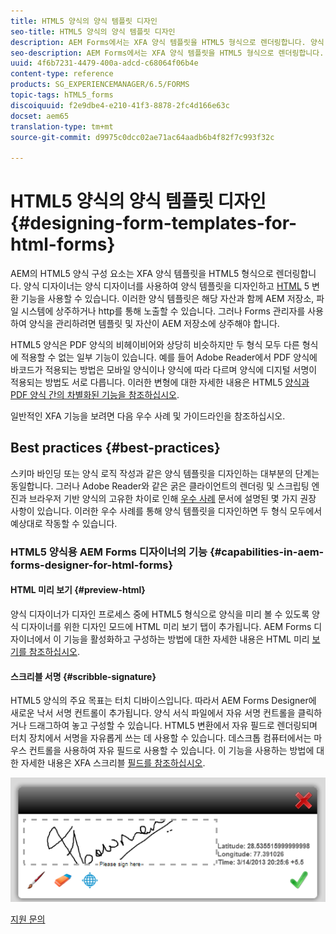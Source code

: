 ```yaml
---
title: HTML5 양식의 양식 템플릿 디자인
seo-title: HTML5 양식의 양식 템플릿 디자인
description: AEM Forms에서는 XFA 양식 템플릿을 HTML5 형식으로 렌더링합니다. 양식 디자이너는 Designer를 사용하여 양식 템플릿을 디자인하고 HTML5 변환 기능을 사용할 수 있습니다.
seo-description: AEM Forms에서는 XFA 양식 템플릿을 HTML5 형식으로 렌더링합니다. 양식 디자이너는 Designer를 사용하여 양식 템플릿을 디자인하고 HTML5 변환 기능을 사용할 수 있습니다.
uuid: 4f6b7231-4479-400a-adcd-c68064f06b4e
content-type: reference
products: SG_EXPERIENCEMANAGER/6.5/FORMS
topic-tags: hTML5_forms
discoiquuid: f2e9dbe4-e210-41f3-8878-2fc4d166e63c
docset: aem65
translation-type: tm+mt
source-git-commit: d9975c0dcc02ae71ac64aadb6b4f82f7c993f32c

---
```



# HTML5 양식의 양식 템플릿 디자인{#designing-form-templates-for-html-forms}

AEM의 HTML5 양식 구성 요소는 XFA 양식 템플릿을 HTML5 형식으로 렌더링합니다. 양식 디자이너는 양식 디자이너를 사용하여 양식 템플릿을 디자인하고 [HTML](https://www.adobe.com/go/learn_aemforms_designer_63) 5 변환 기능을 사용할 수 있습니다. 이러한 양식 템플릿은 해당 자산과 함께 AEM 저장소, 파일 시스템에 상주하거나 http를 통해 노출할 수 있습니다. 그러나 Forms 관리자를 사용하여 양식을 관리하려면 템플릿 및 자산이 AEM 저장소에 상주해야 합니다.

HTML5 양식은 PDF 양식의 비헤이비어와 상당히 비슷하지만 두 형식 모두 다른 형식에 적용할 수 없는 일부 기능이 있습니다. 예를 들어 Adobe Reader에서 PDF 양식에 바코드가 적용되는 방법은 모바일 양식이나 양식에 따라 다르며 양식에 디지털 서명이 적용되는 방법도 서로 다릅니다. 이러한 변형에 대한 자세한 내용은 HTML5 [양식과 PDF 양식 간의 차별화된 기능을 참조하십시오](../../forms/using/feature-differentiation-html5-forms-pdf-forms.md).

일반적인 XFA 기능을 보려면 다음 우수 사례 및 가이드라인을 참조하십시오.

## Best practices {#best-practices}

스키마 바인딩 또는 양식 로직 작성과 같은 양식 템플릿을 디자인하는 대부분의 단계는 동일합니다. 그러나 Adobe Reader와 같은 굵은 클라이언트의 렌더링 및 스크립팅 엔진과 브라우저 기반 양식의 고유한 차이로 인해 [우수 사례](/help/forms/using/design-accessible-html5-forms.md) 문서에 설명된 몇 가지 권장 사항이 있습니다. 이러한 우수 사례를 통해 양식 템플릿을 디자인하면 두 형식 모두에서 예상대로 작동할 수 있습니다.

### HTML5 양식용 AEM Forms 디자이너의 기능 {#capabilities-in-aem-forms-designer-for-html-forms}

#### HTML 미리 보기 {#preview-html}

양식 디자이너가 디자인 프로세스 중에 HTML5 형식으로 양식을 미리 볼 수 있도록 양식 디자이너를 위한 디자인 모드에 HTML 미리 보기 탭이 추가됩니다. AEM Forms 디자이너에서 이 기능을 활성화하고 구성하는 방법에 대한 자세한 내용은 HTML 미리 [보기를 참조하십시오](../../forms/using/preview-xdp-forms-html.md).

#### 스크리블 서명 {#scribble-signature}

HTML5 양식의 주요 목표는 터치 디바이스입니다. 따라서 AEM Forms Designer에 새로운 낙서 서명 컨트롤이 추가됩니다. 양식 서식 파일에서 자유 서명 컨트롤을 클릭하거나 드래그하여 놓고 구성할 수 있습니다. HTML5 변환에서 자유 필드로 렌더링되며 터치 장치에서 서명을 자유롭게 쓰는 데 사용할 수 있습니다. 데스크톱 컴퓨터에서는 마우스 컨트롤을 사용하여 자유 필드로 사용할 수 있습니다. 이 기능을 사용하는 방법에 대한 자세한 내용은 XFA 스크리블 [필드를 참조하십시오](../../forms/using/scribble-signature.md).

![4](assets/4.png)

[지원 문의](https://www.adobe.com/account/sign-in.supportportal.html)

